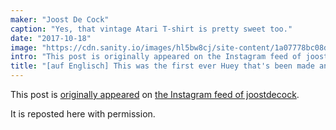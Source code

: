 ```yaml
---
maker: "Joost De Cock"
caption: "Yes, that vintage Atari T-shirt is pretty sweet too."
date: "2017-10-18"
image: "https://cdn.sanity.io/images/hl5bw8cj/site-content/1a07778bc08dd8edb0866e87b6f1e74d3827e81e-2129x2129.jpg"
intro: "This post is originally appeared on the Instagram feed of joostdecock ."
title: "[auf Englisch] This was the first ever Huey that's been made and of course it's purple"
---
```



This post is [originally appeared](https://www.instagram.com/p/BaRWb34jYCL/) on [the Instagram feed of joostdecock](https://www.instagram.com/joostdecock/).

It is reposted here with permission.

